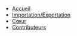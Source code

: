 * [Accueil](/fr/intro)
* [Importation/Exportation](/fr/import)
* [Cœur](/fr/core/)
* [Contributeurs](/fr/contributors)